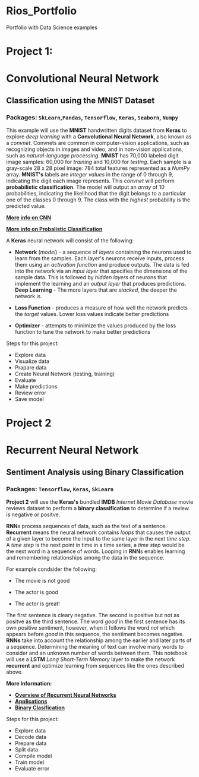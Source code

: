 # Rios_Portfolio
Portfolio with Data Science examples

# Project 1:
# Convolutional Neural Network
## Classification using the MNIST Dataset
### Packages: `SkLearn`,`Pandas`, `Tensorflow`, `Keras`, `Seaborn`, `Numpy`

This example will use the **MNIST** handwritten digits dataset from **Keras** to explore *deep learning* with a **Convolutional Neural Network**, also known as a *convnet*. Convnets are common in computer-vision applications, such as recognizing objects in images and video, and in non-vision applications, such as *natural-language processing*. **MNIST** has 70,000 labeled digit image samples: 60,000 for *training* and 10,000 for *testing*. Each sample is a gray-scale 28 x 28 pixel image: 784 total features represented as a *NumPy* array. **MNIST's** labels are *integer values* in the range of 0 through 9, indicating the digit each image represents. This *convnet* will perform **probabilistic classification**. The model will output an *array* of 10 probabilities, indicating the likelihood that the digit belongs to a particular one of the classes 0 through 9. The class with the *highest* probability is the predicted value.

__[More info on CNN](https://en.wikipedia.org/wiki/Convolutional_neural_network)__

__[More info on Probalistic Classification](https://en.wikipedia.org/wiki/Probabilistic_classification)__

A **Keras** neural network will consist of the following:

* **Network** (*model*) - a sequence of *layers* containing the neurons used to learn from the samples. Each layer's neurons receive inputs, process them using an *activation function* and produce outputs. The data is fed into the network via an *input layer* that specifies the dimensions of the sample data. This is followed by *hidden layers* of neurons that implement the learning and an *output layer* that produces predictions. **Deep Learning** - The more layers that are *stacked*, the deeper the network is. 

* **Loss Function** - produces a measure of how well the network predicts the *target* values. Lower loss values indicate better predictions

* **Optimizer** - attempts to minimize the values produced by the loss function to tune the network to make better predictions

Steps for this project:

* Explore data
* Visualize data
* Prapare data
* Create Neural Network (testing, training)
* Evaluate
* Make predictions
* Review error
* Save model


# Project 2
# Recurrent Neural Network
## Sentiment Analysis using Binary Classification
### Packages: `Tensorflow`, `Keras`, `SkLearn`

**Project 2** will use the **Keras's** bundled **IMDB** *Internet Movie Database* movie reviews dataset to perform a **binary classification** to determine if a review is negative or positve.

**RNN**s process sequences of data, such as the text of a sentence. **Recurrent** means the neural network contains *loops* that causes the output of a given layer to become the input to the same layer in the next *time step*. A *time step* is the next point in time in a time series, a *time step* would be the next word in a sequence of words. Looping in **RNN**s enables learning and remembering relationships among the data in the sequence. 

For example condsider the following:
* The movie is not good

* The actor is good

* The actor is great!

The first sentence is cleary negative. The second is positive but not as positve as the third sentence. The word *good* in the first sentence has its own positive sentiment, however, when it follows the word *not* which appears before *good* in this sequence, the sentiment becomes negative. **RNNs** take into account the relationship among the earlier and later parts of a sequence. Determining the meaning of text can involve many words to consider and an unknown number of words between them. This notebook will use a **LSTM** *Long Short-Term Memory* layer to make the network **recurrent** and optimize learning from sequences like the ones described above.

**More Information:**
* __[Overview of Recurrent Neural Networks](https://www.analyticsindiamag.com/overview-of-recurrent-neural-networks-and-their-applications/)__
* __[Applications](https://en.wikipedia.org/wiki/Recurrent_neural_network#Applications)__
* __[Binary Clasification](https://docs.aws.amazon.com/machine-learning/latest/dg/binary-classification.html)__

Steps for this project:
* Explore data
* Decode data
* Prepare data
* Split data
* Compile model
* Train model
* Evaluate error
